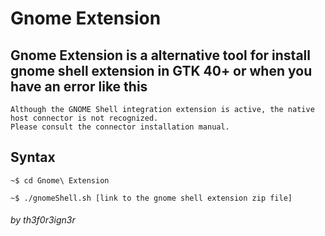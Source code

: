 # Gnome Extension

## Gnome Extension is a alternative tool for install gnome shell extension in GTK 40+ or when you have an error like this
```
Although the GNOME Shell integration extension is active, the native host connector is not recognized. 
Please consult the connector installation manual.
```

## Syntax
```
~$ cd Gnome\ Extension

~$ ./gnomeShell.sh [link to the gnome shell extension zip file]
```

###### by th3f0r3ign3r